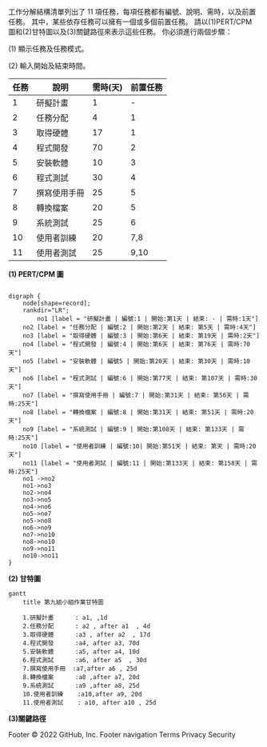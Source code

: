 工作分解結構清單列出了 11 項任務，每項任務都有編號、說明、需時，以及前置任務。
其中，某些依存任務可以擁有一個或多個前置任務。
請以(1)PERT/CPM 圖和(2)甘特圖以及(3)關鍵路徑來表示這些任務。
你必須進行兩個步驟：

(1) 顯示任務及任務模式。

(2) 輸入開始及結束時間。

| 任務 | 說明         | 需時(天) | 前置任務 |
| ---- | ------------ | -------- | -------- |
| 1    | 研擬計畫     | 1        | -        |
| 2    | 任務分配     | 4        | 1        |
| 3    | 取得硬體     | 17       | 1        |
| 4    | 程式開發     | 70       | 2        |
| 5    | 安裝軟體     | 10       | 3        |
| 6    | 程式測試     | 30       | 4        |
| 7    | 撰寫使用手冊 | 25       | 5        |
| 8    | 轉換檔案     | 20       | 5        |
| 9    | 系統測試     | 25       | 6        |
| 10   | 使用者訓練   | 20       | 7,8      |
| 11   | 使用者測試   | 25       | 9,10     |

**(1) PERT/CPM 圖**

```graphviz

digraph {
	node[shape=record];
	rankdir="LR";
    	no1 [label = "研擬計畫 | 編號:1 | 開始:第1天 | 結束: - | 需時:1天"]
	no2 [label = "任務分配 | 編號:2 | 開始:第2天 | 結束: 第5天 | 需時:4天"]
	no3 [label = "取得硬體 | 編號:3 | 開始:第6天 | 結束: 第19天 | 需時:2天"]
	no4 [label = "程式開發 | 編號:4 | 開始:第6天 | 結束: 第76天 | 需時:70天"]
	no5 [label = "安裝軟體 | 編號5 | 開始:第20天 | 結束: 第30天 | 需時:10天"]
	no6 [label = "程式測試 | 編號:6 | 開始:第77天 | 結束: 第107天 | 需時:30天"]
	no7 [label = "撰寫使用手冊 | 編號:7 | 開始:第31天 | 結束: 第56天 | 需時:25天"]
	no8 [label = "轉換檔案 | 編號:8 | 開始:第31天 | 結束: 第51天 | 需時:20天"]
	no9 [label = "系統測試 | 編號:9 | 開始:第108天 | 結束: 第133天 | 需時:25天"]
	no10 [label = "使用者訓練 | 編號:10| 開始:第51天 | 結束: 第天 | 需時:20天"]
	no11 [label = "使用者測試 | 編號:11 | 開始:第133天 | 結束: 第158天 | 需時:25天"]
    no1 ->no2
    no1->no3
    no2->no4
    no3->no5
    no4->no6
    no5->no7
    no5->no8
    no6->no9
    no7->no10
    no8->no10
    no9->no11
    no10->no11
}
```

**(2) 甘特圖**

```mermaid
gantt
    title 第九組小組作業甘特圖

    1.研擬計畫		: a1, ,1d
    2.任務分配		: a2 , after a1  , 4d
    3.取得硬體		:a3 , after a2  , 17d
    4.程式開發		:a4, after a3, 70d
    5.安裝軟體		:a5, after a4, 10d
    6.程式測試		:a6, after a5  , 30d
    7.撰寫使用手冊  :a7,after a6 , 25d
    8.轉換檔案      :a8 ,after a7, 20d
    9.系統測試      :a9 ,after a8, 25d
    10.使用者訓練	:a10,after a9, 20d
    11.使用者測試	: a10, after a10 , 25d
```

**(3)關鍵路徑**

Footer
© 2022 GitHub, Inc.
Footer navigation
Terms
Privacy
Security
